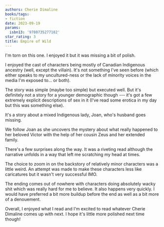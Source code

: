 ```yaml
---
authors: Cherie Dimaline
books/tags:
- fiction
date: 2023-09-19
params:
  isbn13: '9780735277182'
star_rating: 3
title: Empire of Wild
---
```


I'm torn on this one. I enjoyed it but it was missing a bit of polish.

I enjoyed the cast of characters being mostly of Canadian Indigenous ancestry
(well, except the villain). It's not something I've seen before (which either
speaks to my uncultured-ness or the lack of minority voices in the media I'm
exposed to... or both).

<!--more-->

The story was simple (maybe too simple) but executed well. But it's definitely
not a story for a younger demographic though --- it's got a few extremely
explicit descriptions of sex in it (I've read some erotica in my day but this
was something else).

It's a story about a mixed Indigenous lady, Joan, who's husband goes missing.

We follow Joan as she uncovers the mystery about what really happened to her
beloved Victor with the help of her cousin Zeus and her extended family.

There's a few surprises along the way. It was a riveting read although the
narrative unfolds in a way that left me scratching my head at times.

The choice to zoom in on the backstory of relatively minor characters was a
little weird. An attempt was made to make these characters less like caricatures
but it wasn't very successful IMO.

The ending comes out of nowhere with characters doing absolutely wacky shit
which was really hard for me to believe. It also happens very quickly. I would
have preferred a bit more buildup before the end as well as a bit more of a
denouement.

Overall, I enjoyed what I read and I'm excited to read whatever Cherie Dimaline
comes up with next. I hope it's little more polished next time though!